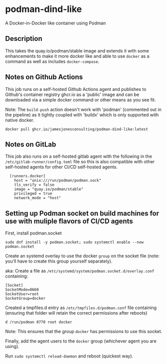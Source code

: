 # podman-dind-like

A Docker-in-Docker like container using Podman

## Description

This takes the quay.io/podman/stable image and extends it with some enhancements to make it more docker like
and able to use `docker` as a command as well as includes `docker-compose`.

## Notes on Github Actions

This job runs on a self-hosted Github Actions agent and publishes to Github's container registry ghcr.io as a 'public' image and can be downloaded
via a simple docker command or other means as you see fit.

Note: The `build-push` action doesn't work with 'podman' (commented out in the pipeline) as it tightly coupled with 'buildx' which is only supported with native docker.

```
docker pull ghcr.io/jamesjonesconsulting/podman-dind-like:latest
```

## Notes on GitLab

This job also runs on a self-hosted gitlab agent with the following in the `/etc/gitlab-runner/config.toml` file so this is also compatible with 
other self-hosted agents for other CI/CD self-hosted agents.

```
  [runners.docker]
    host = "unix:///run/podman/podman.sock"
    tls_verify = false
    image = "quay.io/podman/stable"
    privileged = true
    network_mode = "host"
```

## Setting up Podman socket on build machines for use with muliple flavors of CI/CD agents

First, install podman.socket

```
sudo dnf install -y podman.socket; sudo systemctl enable --now podman.socket
```

Create an systemd overlay to use the docker `group` on the socket file (note: you'll have to create this group yourself separately).


aka: Create a file as `/etc/systemd/system/podman.socket.d/overlay.conf` containing:

```
[Socket]
SocketMode=0660
SocketUser=root
SocketGroup=docker
```

Created a tmpfiles.d entry as `/etc/tmpfiles.d/podman.conf` file containing (ensuring that folder will retain the correct permissions after reboots)

```
d /run/podman 0770 root docker
```

Note: This ensures that the group `docker` has permissions to use this socket.

Finally, add the agent users to the `docker` group (whichever agent you are using).

Run `sudo systemctl reload-daemon` and reboot (quickest way).